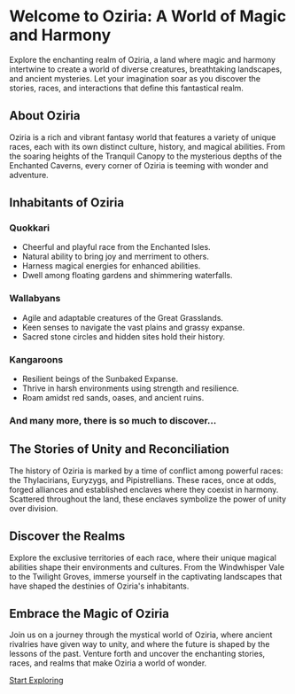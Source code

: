 
# Welcome to Oziria: A World of Magic and Harmony

Explore the enchanting realm of Oziria, a land where magic and harmony intertwine to create a world of diverse creatures, breathtaking landscapes, and ancient mysteries. Let your imagination soar as you discover the stories, races, and interactions that define this fantastical realm.

## About Oziria

Oziria is a rich and vibrant fantasy world that features a variety of unique races, each with its own distinct culture, history, and magical abilities. From the soaring heights of the Tranquil Canopy to the mysterious depths of the Enchanted Caverns, every corner of Oziria is teeming with wonder and adventure.

## Inhabitants of Oziria

### Quokkari
- Cheerful and playful race from the Enchanted Isles.
- Natural ability to bring joy and merriment to others.
- Harness magical energies for enhanced abilities.
- Dwell among floating gardens and shimmering waterfalls.

### Wallabyans
- Agile and adaptable creatures of the Great Grasslands.
- Keen senses to navigate the vast plains and grassy expanse.
- Sacred stone circles and hidden sites hold their history.

### Kangaroons
- Resilient beings of the Sunbaked Expanse.
- Thrive in harsh environments using strength and resilience.
- Roam amidst red sands, oases, and ancient ruins.

### And many more, there is so much to discover...

## The Stories of Unity and Reconciliation

The history of Oziria is marked by a time of conflict among powerful races: the Thylacirians, Euryzygs, and Pipistrellians. These races, once at odds, forged alliances and established enclaves where they coexist in harmony. Scattered throughout the land, these enclaves symbolize the power of unity over division.

## Discover the Realms

Explore the exclusive territories of each race, where their unique magical abilities shape their environments and cultures. From the Windwhisper Vale to the Twilight Groves, immerse yourself in the captivating landscapes that have shaped the destinies of Oziria's inhabitants.

## Embrace the Magic of Oziria

Join us on a journey through the mystical world of Oziria, where ancient rivalries have given way to unity, and where the future is shaped by the lessons of the past. Venture forth and uncover the enchanting stories, races, and realms that make Oziria a world of wonder.

[Start Exploring](link_to_your_content_here)
